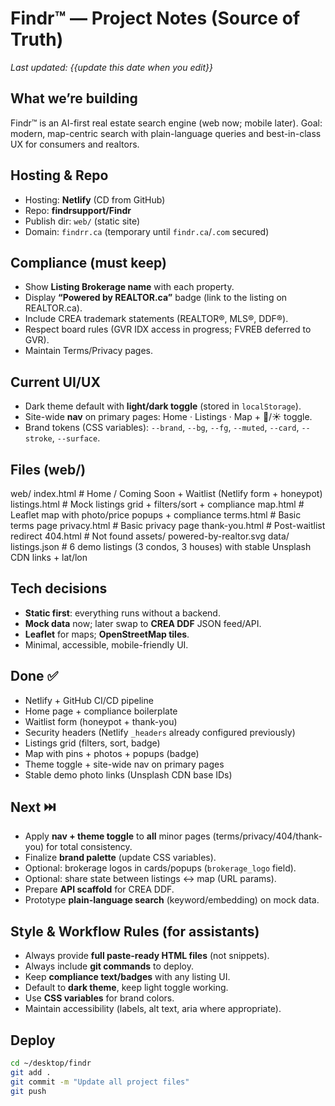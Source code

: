 # Findr™ — Project Notes (Source of Truth)

_Last updated: {{update this date when you edit}}_

## What we’re building
Findr™ is an AI-first real estate search engine (web now; mobile later). Goal: modern, map-centric search with plain-language queries and best-in-class UX for consumers and realtors.

## Hosting & Repo
- Hosting: **Netlify** (CD from GitHub)
- Repo: **findrsupport/Findr**
- Publish dir: `web/` (static site)
- Domain: `findrr.ca` (temporary until `findr.ca`/`.com` secured)

## Compliance (must keep)
- Show **Listing Brokerage name** with each property.
- Display **“Powered by REALTOR.ca”** badge (link to the listing on REALTOR.ca).
- Include CREA trademark statements (REALTOR®, MLS®, DDF®).
- Respect board rules (GVR IDX access in progress; FVREB deferred to GVR).
- Maintain Terms/Privacy pages.

## Current UI/UX
- Dark theme default with **light/dark toggle** (stored in `localStorage`).
- Site-wide **nav** on primary pages: Home · Listings · Map + 🌙/☀️ toggle.
- Brand tokens (CSS variables): `--brand`, `--bg`, `--fg`, `--muted`, `--card`, `--stroke`, `--surface`.

## Files (web/)
web/
index.html # Home / Coming Soon + Waitlist (Netlify form + honeypot)
listings.html # Mock listings grid + filters/sort + compliance
map.html # Leaflet map with photo/price popups + compliance
terms.html # Basic terms page
privacy.html # Basic privacy page
thank-you.html # Post-waitlist redirect
404.html # Not found
assets/
powered-by-realtor.svg
data/
listings.json # 6 demo listings (3 condos, 3 houses) with stable Unsplash CDN links + lat/lon

## Tech decisions
- **Static first**: everything runs without a backend.
- **Mock data** now; later swap to **CREA DDF** JSON feed/API.
- **Leaflet** for maps; **OpenStreetMap tiles**.
- Minimal, accessible, mobile-friendly UI.

## Done ✅
- Netlify + GitHub CI/CD pipeline
- Home page + compliance boilerplate
- Waitlist form (honeypot + thank-you)
- Security headers (Netlify `_headers` already configured previously)
- Listings grid (filters, sort, badge)
- Map with pins + photos + popups (badge)
- Theme toggle + site-wide nav on primary pages
- Stable demo photo links (Unsplash CDN base IDs)

## Next ⏭️
- Apply **nav + theme toggle** to **all** minor pages (terms/privacy/404/thank-you) for total consistency.
- Finalize **brand palette** (update CSS variables).
- Optional: brokerage logos in cards/popups (`brokerage_logo` field).
- Optional: share state between listings ↔ map (URL params).
- Prepare **API scaffold** for CREA DDF.
- Prototype **plain-language search** (keyword/embedding) on mock data.

## Style & Workflow Rules (for assistants)
- Always provide **full paste-ready HTML files** (not snippets).
- Always include **git commands** to deploy.
- Keep **compliance text/badges** with any listing UI.
- Default to **dark theme**, keep light toggle working.
- Use **CSS variables** for brand colors.
- Maintain accessibility (labels, alt text, aria where appropriate).

## Deploy
```bash
cd ~/desktop/findr
git add .
git commit -m "Update all project files"
git push

